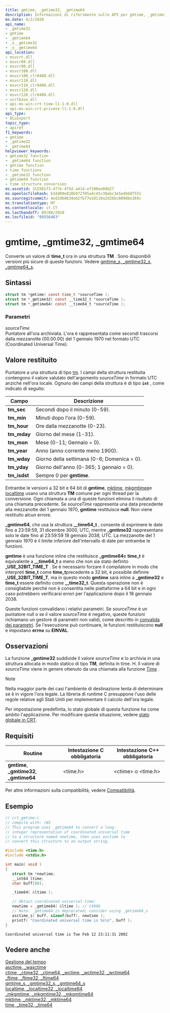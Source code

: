```yaml
---
title: gmtime, _gmtime32, _gmtime64
description: Informazioni di riferimento sulle API per gmtime, _gmtime32 e _gmtime64; che converte un valore time_t in una struttura TM.
ms.date: 4/2/2020
api_name:
- _gmtime32
- gmtime
- _gmtime64
- _o__gmtime32
- _o__gmtime64
api_location:
- msvcrt.dll
- msvcr80.dll
- msvcr90.dll
- msvcr100.dll
- msvcr100_clr0400.dll
- msvcr110.dll
- msvcr110_clr0400.dll
- msvcr120.dll
- msvcr120_clr0400.dll
- ucrtbase.dll
- api-ms-win-crt-time-l1-1-0.dll
- api-ms-win-crt-private-l1-1-0.dll
api_type:
- DLLExport
topic_type:
- apiref
f1_keywords:
- gmtime
- _gmtime32
- _gmtime64
helpviewer_keywords:
- gmtime32 function
- _gmtime64 function
- gmtime function
- time functions
- _gmtime32 function
- gmtime64 function
- time structure conversion
ms.assetid: 315501f3-477e-475d-a414-ef100ee0db27
ms.openlocfilehash: b3dd09e828b972f05a4c45c30ebc3e5edb68f551
ms.sourcegitcommit: 4ed2d68634eb2fb77e18110a2d26bc0008be369c
ms.translationtype: MT
ms.contentlocale: it-IT
ms.lasthandoff: 09/08/2020
ms.locfileid: "89556463"
---
```

# <a name="gmtime-_gmtime32-_gmtime64"></a>gmtime, _gmtime32, _gmtime64

Converte un valore di **time_t** ora in una struttura **TM** . Sono disponibili versioni più sicure di queste funzioni. Vedere [gmtime_s, _gmtime32_s, _gmtime64_s](gmtime-s-gmtime32-s-gmtime64-s.md).

## <a name="syntax"></a>Sintassi

```C
struct tm *gmtime( const time_t *sourceTime );
struct tm *_gmtime32( const __time32_t *sourceTime );
struct tm *_gmtime64( const __time64_t *sourceTime );
```

### <a name="parameters"></a>Parametri

*sourceTime*<br/>
Puntatore all'ora archiviata. L'ora è rappresentata come secondi trascorsi dalla mezzanotte (00.00.00) del 1 gennaio 1970 nel formato UTC (Coordinated Universal Time).

## <a name="return-value"></a>Valore restituito

Puntatore a una struttura di tipo [tm](../../c-runtime-library/standard-types.md). I campi della struttura restituita contengono il valore valutato dell'argomento *sourceTime* in formato UTC anziché nell'ora locale. Ognuno dei campi della struttura è di tipo **`int`** , come indicato di seguito:

|Campo|Descrizione|
|-|-|
|**tm_sec**|Secondi dopo il minuto (0-59).|
|**tm_min**|Minuti dopo l'ora (0-59).|
|**tm_hour**|Ore dalla mezzanotte (0-23).|
|**tm_mday**|Giorno del mese (1-31).|
|**tm_mon**|Mese (0-11; Gennaio = 0).|
|**tm_year**|Anno (anno corrente meno 1900).|
|**tm_wday**|Giorno della settimana (0-6; Domenica = 0).|
|**tm_yday**|Giorno dell'anno (0-365; 1 gennaio = 0).|
|**tm_isdst**|Sempre 0 per **gmtime**.|

Entrambe le versioni a 32 bit e 64 bit di **gmtime**, [mktime](mktime-mktime32-mktime64.md), [mkgmtimee](mkgmtime-mkgmtime32-mkgmtime64.md)e [localtime](localtime-localtime32-localtime64.md) usano una struttura **TM** comune per ogni thread per la conversione. Ogni chiamata a una di queste funzioni elimina il risultato di una chiamata precedente. Se *sourceTime* rappresenta una data precedente alla mezzanotte del 1 gennaio 1970, **gmtime** restituisce **null**. Non viene restituito alcun errore.

**_gmtime64**, che usa la struttura **__time64_t** , consente di esprimere le date fino a 23:59:59, 31 dicembre 3000, UTC, mentre **_gmtime32** rappresentano solo le date fino al 23:59:59 18 gennaio 2038, UTC. La mezzanotte del 1 gennaio 1970 è il limite inferiore dell'intervallo di date per entrambe le funzioni.

**gmtime** è una funzione inline che restituisce **_gmtime64**e **time_t** è equivalente a **__time64_t** a meno che non sia stato definito **_USE_32BIT_TIME_T** . Se è necessario forzare il compilatore in modo che interpreti **time_t** come **time_t**precedente a 32 bit, è possibile definire **_USE_32BIT_TIME_T**, ma in questo modo **gmtime** sarà inline a **_gmtime32** e **time_t** essere definito come **__time32_t**. Questa operazione non è consigliabile perché non è consentita nelle piattaforme a 64 bit e in ogni caso potrebbero verificarsi errori per l'applicazione dopo il 18 gennaio 2038.

Queste funzioni convalidano i relativi parametri. Se *sourceTime* è un puntatore null o se il valore *sourceTime* è negativo, queste funzioni richiamano un gestore di parametri non validi, come descritto in [convalida dei parametri](../../c-runtime-library/parameter-validation.md). Se l'esecuzione può continuare, le funzioni restituiscono **null** e impostano **errno** su **EINVAL**.

## <a name="remarks"></a>Osservazioni

La funzione **_gmtime32** suddivide il valore *sourceTime* e lo archivia in una struttura allocata in modo statico di tipo **TM**, definita in time. H. Il valore di *sourceTime* viene in genere ottenuto da una chiamata alla funzione [Time](time-time32-time64.md) .

> [!NOTE]
> Nella maggior parte dei casi l'ambiente di destinazione tenta di determinare se è in vigore l'ora legale. La libreria di runtime C presuppone l'uso delle regole relative agli Stati Uniti per implementare il calcolo dell'ora legale.

Per impostazione predefinita, lo stato globale di questa funzione ha come ambito l'applicazione. Per modificare questa situazione, vedere [stato globale in CRT](../global-state.md).

## <a name="requirements"></a>Requisiti

|Routine|Intestazione C obbligatoria|Intestazione C++ obbligatoria|
|-------------|---------------------|-|
|**gmtime**, **_gmtime32**, **_gmtime64**|\<time.h>|\<ctime> o \<time.h>|

Per altre informazioni sulla compatibilità, vedere [Compatibilità](../../c-runtime-library/compatibility.md).

## <a name="example"></a>Esempio

```C
// crt_gmtime.c
// compile with: /W3
// This program uses _gmtime64 to convert a long-
// integer representation of coordinated universal time
// to a structure named newtime, then uses asctime to
// convert this structure to an output string.

#include <time.h>
#include <stdio.h>

int main( void )
{
   struct tm *newtime;
   __int64 ltime;
   char buff[80];

   _time64( &ltime );

   // Obtain coordinated universal time:
   newtime = _gmtime64( &ltime ); // C4996
   // Note: _gmtime64 is deprecated; consider using _gmtime64_s
   asctime_s( buff, sizeof(buff), newtime );
   printf( "Coordinated universal time is %s\n", buff );
}
```

```Output
Coordinated universal time is Tue Feb 12 23:11:31 2002
```

## <a name="see-also"></a>Vedere anche

[Gestione del tempo](../../c-runtime-library/time-management.md)<br/>
[asctime, _wasctime](asctime-wasctime.md)<br/>
[ctime, _ctime32, _ctime64, _wctime, _wctime32, _wctime64](ctime-ctime32-ctime64-wctime-wctime32-wctime64.md)<br/>
[_ftime, _ftime32, _ftime64](ftime-ftime32-ftime64.md)<br/>
[gmtime_s, _gmtime32_s, _gmtime64_s](gmtime-s-gmtime32-s-gmtime64-s.md)<br/>
[localtime, _localtime32, _localtime64](localtime-localtime32-localtime64.md)<br/>
[_mkgmtime, _mkgmtime32, _mkgmtime64](mkgmtime-mkgmtime32-mkgmtime64.md)<br/>
[mktime, _mktime32, _mktime64](mktime-mktime32-mktime64.md)<br/>
[time, _time32, _time64](time-time32-time64.md)<br/>
